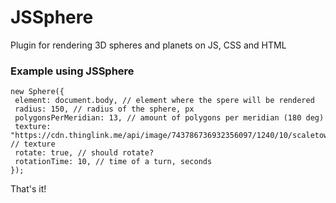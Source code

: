 # JSSphere
Plugin for rendering 3D spheres and planets on JS, CSS and HTML

### Example using JSSphere

```
new Sphere({
 element: document.body, // element where the spere will be rendered
 radius: 150, // radius of the sphere, px
 polygonsPerMeridian: 13, // amount of polygons per meridian (180 deg)
 texture: "https://cdn.thinglink.me/api/image/743786736932356097/1240/10/scaletowidth", // texture
 rotate: true, // should rotate?
 rotationTime: 10, // time of a turn, seconds
});
```
That's it!
